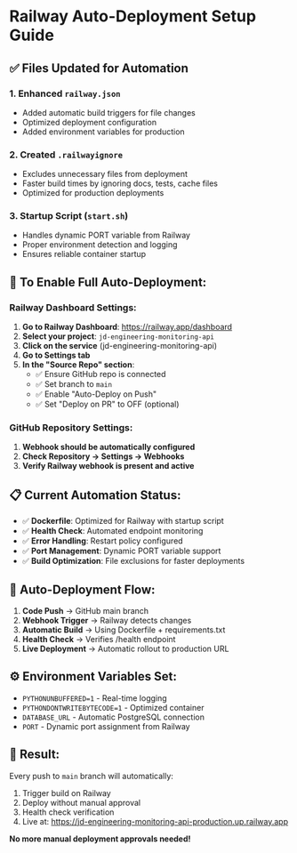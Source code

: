 # Railway Auto-Deployment Setup Guide

## ✅ Files Updated for Automation

### 1. Enhanced `railway.json`
- Added automatic build triggers for file changes
- Optimized deployment configuration  
- Added environment variables for production

### 2. Created `.railwayignore`
- Excludes unnecessary files from deployment
- Faster build times by ignoring docs, tests, cache files
- Optimized for production deployments

### 3. Startup Script (`start.sh`)
- Handles dynamic PORT variable from Railway
- Proper environment detection and logging
- Ensures reliable container startup

## 🚀 To Enable Full Auto-Deployment:

### Railway Dashboard Settings:
1. **Go to Railway Dashboard**: https://railway.app/dashboard
2. **Select your project**: `jd-engineering-monitoring-api`
3. **Click on the service** (jd-engineering-monitoring-api)
4. **Go to Settings tab**
5. **In the "Source Repo" section**:
   - ✅ Ensure GitHub repo is connected
   - ✅ Set branch to `main`
   - ✅ Enable "Auto-Deploy on Push"
   - ✅ Set "Deploy on PR" to OFF (optional)

### GitHub Repository Settings:
1. **Webhook should be automatically configured**
2. **Check Repository → Settings → Webhooks**
3. **Verify Railway webhook is present and active**

## 📋 Current Automation Status:

- ✅ **Dockerfile**: Optimized for Railway with startup script
- ✅ **Health Check**: Automated endpoint monitoring
- ✅ **Error Handling**: Restart policy configured
- ✅ **Port Management**: Dynamic PORT variable support
- ✅ **Build Optimization**: File exclusions for faster deployments

## 🔄 Auto-Deployment Flow:

1. **Code Push** → GitHub main branch
2. **Webhook Trigger** → Railway detects changes
3. **Automatic Build** → Using Dockerfile + requirements.txt
4. **Health Check** → Verifies /health endpoint
5. **Live Deployment** → Automatic rollout to production URL

## ⚙️ Environment Variables Set:

- `PYTHONUNBUFFERED=1` - Real-time logging
- `PYTHONDONTWRITEBYTECODE=1` - Optimized container
- `DATABASE_URL` - Automatic PostgreSQL connection
- `PORT` - Dynamic port assignment from Railway

## 🎯 Result:

Every push to `main` branch will automatically:
1. Trigger build on Railway
2. Deploy without manual approval  
3. Health check verification
4. Live at: https://jd-engineering-monitoring-api-production.up.railway.app

**No more manual deployment approvals needed!** 